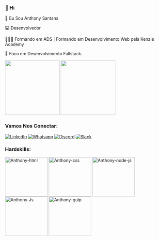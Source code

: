 ###  👋 Hi

🧑 Eu Sou Anthony Santana

💻 Desenvolvedor

👨🏽‍🎓 Formando em ADS | Formando em Desenvolvimento Web pela Kenzie Academy

🚀 Foco em Desenvolvimento Fullstack.

<div>
   <img height="180em" src="https://github-readme-stats.vercel.app/api?username=anthony01001&show_icons=true&theme=midnight-purple"/>
 <img height="180em" src="https://github-readme-stats.vercel.app/api/top-langs/?username=anthony01001&layout=compact&theme=midnight-purple"/>
</div>

### Vamos Nos Conectar:

[![LinkedIn](https://img.shields.io/badge/LinkedIn-0077B5?style=for-the-badge&logo=linkedin&logoColor=white
)](https://www.linkedin.com/in/anthony-santana-148a43241/)
[![Whatsapp](https://img.shields.io/badge/WhatsApp-25D366?style=for-the-badge&logo=whatsapp&logoColor=white
)](https://wa.me/5571987898549)
[![Discord](https://img.shields.io/badge/Discord-7289DA?style=for-the-badge&logo=discord&logoColor=white)](https://discord.gg/Sfgczugy)
[![Slack](https://img.shields.io/badge/Slack-4A154B?style=for-the-badge&logo=slack&logoColor=white
)](https://acmeco.slack.com/team/U053XUDGN93)

### Hardskills:
<div>
<img align="center" alt="Anthony-html" height="130" width="140" src="https://cdn.jsdelivr.net/gh/devicons/devicon/icons/html5/html5-original.svg"/>
<img align="center" alt="Anthony-css" height="130" width="140" src="https://cdn.jsdelivr.net/gh/devicons/devicon/icons/css3/css3-original.svg"/>
<img align="center" alt="Anthony-node-js" height="130" width="140" src="https://cdn.jsdelivr.net/gh/devicons/devicon/icons/nodejs/nodejs-original.svg"/>
<img align="center" alt="Anthony-Js" height="130" width="140" src="https://cdn.jsdelivr.net/gh/devicons/devicon/icons/javascript/javascript-original.svg"/>
<img align="center" alt="Anthony-gulp" height="130" width="140" src="https://cdn.jsdelivr.net/gh/devicons/devicon/icons/gulp/gulp-plain.svg"/>



</div>
